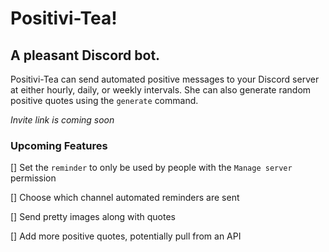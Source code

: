 # Positivi-Tea!
## A pleasant Discord bot.

Positivi-Tea can send automated positive messages to your Discord server at either hourly, daily, or weekly intervals. She can also generate random positive quotes using the `generate` command.

*Invite link is coming soon*

### Upcoming Features
[] Set the `reminder` to only be used by people with the `Manage server` permission

[] Choose which channel automated reminders are sent

[] Send pretty images along with quotes

[] Add more positive quotes, potentially pull from an API
